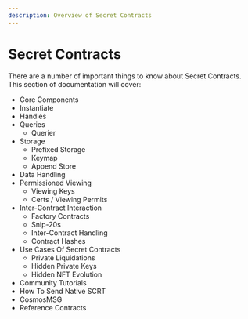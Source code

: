 ```yaml
---
description: Overview of Secret Contracts
---
```


# Secret Contracts

There are a number of important things to know about Secret Contracts. This section of documentation will cover:

* Core Components
* Instantiate
* Handles
* Queries
  * Querier
* Storage
  * Prefixed Storage
  * Keymap
  * Append Store
* Data Handling
* Permissioned Viewing
  * Viewing Keys
  * Certs / Viewing Permits
* Inter-Contract Interaction
  * Factory Contracts
  * Snip-20s
  * Inter-Contract Handling
  * Contract Hashes
* Use Cases Of Secret Contracts
  * Private Liquidations
  * Hidden Private Keys
  * Hidden NFT Evolution
* Community Tutorials
* How To Send Native SCRT
* CosmosMSG
* Reference Contracts
